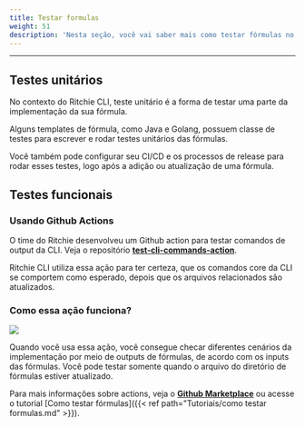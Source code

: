 ```yaml
---
title: Testar formulas 
weight: 51
description: 'Nesta seção, você vai saber mais como testar fórmulas no Ritchie.'
---
```


---

## **Testes unitários** 

No contexto do Ritchie CLI, teste unitário é a forma de testar uma parte da implementação da sua fórmula. 

Alguns templates de fórmula, como Java e Golang, possuem classe de testes para escrever e rodar testes unitários das fórmulas. 

Você também pode configurar seu CI/CD e os processos de release para rodar esses testes, logo após a adição ou atualização de uma fórmula.

## **Testes funcionais**

### **Usando Github Actions**
O time do Ritchie desenvolveu um Github action para testar comandos de output da CLI. Veja o repositório [**test-cli-commands-action**](https://github.com/GuillaumeFalourd/test-cli-commands-action).

Ritchie CLI utiliza essa ação para ter certeza, que os comandos core da CLI se comportem como esperado, depois que os arquivos relacionados são atualizados. 

### **Como essa ação funciona?**

![](/shared/githubactions.PNG)

Quando você usa essa ação, você consegue checar diferentes cenários da implementação por meio de outputs de fórmulas, de acordo com os inputs das fórmulas. Você pode testar somente quando o arquivo do diretório de fórmulas estiver atualizado. 

Para mais informações sobre actions, veja o [**Github Marketplace**](https://github.com/marketplace/actions/test-cli-commands-action) ou acesse o tutorial [Como testar fórmulas]({{< ref path="Tutoriais/como testar formulas.md" >}}).
